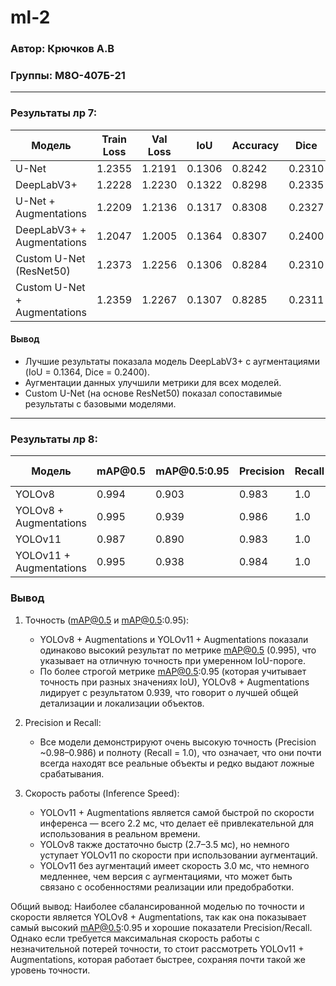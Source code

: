 # ml-2

### Автор: Крючков А.В

### Группы: М8О-407Б-21

---

### Результаты лр 7:

| Модель                       | Train Loss | Val Loss | IoU    | Accuracy | Dice   |
| ---------------------------- | ---------- | -------- | ------ | -------- | ------ |
| U-Net                        | 1.2355     | 1.2191   | 0.1306 | 0.8242   | 0.2310 |
| DeepLabV3+                   | 1.2228     | 1.2230   | 0.1322 | 0.8298   | 0.2335 |
| U-Net + Augmentations        | 1.2209     | 1.2136   | 0.1317 | 0.8308   | 0.2327 |
| DeepLabV3+ + Augmentations   | 1.2047     | 1.2005   | 0.1364 | 0.8307   | 0.2400 |
| Custom U-Net (ResNet50)      | 1.2373     | 1.2256   | 0.1306 | 0.8284   | 0.2310 |
| Custom U-Net + Augmentations | 1.2359     | 1.2267   | 0.1307 | 0.8285   | 0.2311 |

#### Вывод

- Лучшие результаты показала модель DeepLabV3+ с аугментациями (IoU = 0.1364, Dice = 0.2400).
- Аугментации данных улучшили метрики для всех моделей.
- Custom U-Net (на основе ResNet50) показал сопоставимые результаты с базовыми моделями.

---

### Результаты лр 8:

| Модель                      | mAP\@0.5 | mAP\@0.5:0.95 | Precision | Recall | Inference Speed |
| --------------------------- | -------- | ------------- | --------- | ------ | --------------- |
| YOLOv8                      | 0.994    | 0.903         | 0.983     | 1.0    | 2.7 ms          |
| YOLOv8 + Augmentations      | 0.995    | 0.939         | 0.986     | 1.0    | 3.5 ms          |
| YOLOv11                     | 0.987    | 0.890         | 0.983     | 1.0    | 3.0 ms          |
| YOLOv11 + Augmentations     | 0.995    | 0.938         | 0.984     | 1.0    | 2.2 ms          |

### Вывод

1. Точность (mAP@0.5 и mAP@0.5:0.95):
   - YOLOv8 + Augmentations и YOLOv11 + Augmentations показали одинаково высокий результат по метрике mAP@0.5 (0.995), что указывает на отличную точность при умеренном IoU-пороге.
   - По более строгой метрике mAP@0.5:0.95 (которая учитывает точность при разных значениях IoU), YOLOv8 + Augmentations лидирует с результатом 0.939, что говорит о лучшей общей детализации и локализации объектов.

2. Precision и Recall:
   - Все модели демонстрируют очень высокую точность (Precision ~0.98–0.986) и полноту (Recall = 1.0), что означает, что они почти всегда находят все реальные объекты и редко выдают ложные срабатывания.

3. Скорость работы (Inference Speed):
   - YOLOv11 + Augmentations является самой быстрой по скорости инференса — всего 2.2 мс, что делает её привлекательной для использования в реальном времени.
   - YOLOv8 также достаточно быстр (2.7–3.5 мс), но немного уступает YOLOv11 по скорости при использовании аугментаций.
   - YOLOv11 без аугментаций имеет скорость 3.0 мс, что немного медленнее, чем версия с аугментациями, что может быть связано с особенностями реализации или предобработки.

Общий вывод:
Наиболее сбалансированной моделью по точности и скорости является YOLOv8 + Augmentations, так как она показывает самый высокий mAP@0.5:0.95 и хорошие показатели Precision/Recall. Однако если требуется максимальная скорость работы с незначительной потерей точности, то стоит рассмотреть YOLOv11 + Augmentations, которая работает быстрее, сохраняя почти такой же уровень точности.
